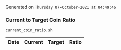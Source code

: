 Generated on `Thursday 07-October-2021 at 04:49:46`

### Current to Target Coin Ratio
`current_coin_ratio.sh`

Date|Current|Target|Ratio
---|---|---|---
